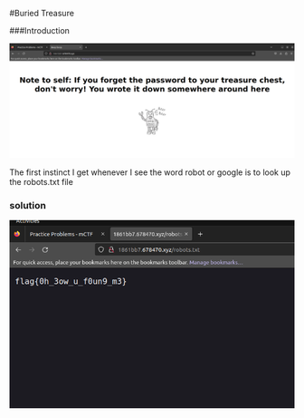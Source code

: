 #Buried Treasure

###Introduction

<img src="./imgs/page1.png">

The first instinct I get whenever I see the word robot or google is to look up the robots.txt file

### solution 
<img src="./imgs/robots.png">